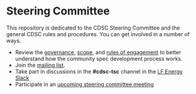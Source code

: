 # Steering Committee

This repository is dedicated to the CDSC Steering Committee and the general CDSC rules and procedures. You can get involved in a number of ways.

- Review the [governance](Governance.md), [scope](Scope.md), and [rules of engagement](rules_of_engagement.md) to better understand how the community spec development process works.
- Join the [mailing list](https://lists.lfenergy.org/g/cdsc-tsc).
- Take part in discussions in the **#cdsc-tsc** channel in the [LF Energy Slack](https://slack.lfenergy.org)
- Participate in an [upcoming steering committee meeting](https://lists.lfenergy.org/g/cdsc-tsc/calendar)
